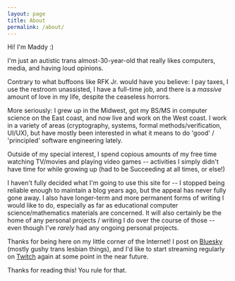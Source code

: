 ```yaml
---
layout: page
title: About
permalink: /about/
---
```


Hi! I'm Maddy :)

I'm just an autistic trans almost-30-year-old that really likes computers,
media, and having loud opinions.

Contrary to what buffoons like RFK Jr. would have you believe: I pay taxes, I
use the restroom unassisted, I have a full-time job, and there is a _massive_
amount of love in my life, despite the ceaseless horrors.

More seriously: I grew up in the Midwest, got my BS/MS in computer science on
the East coast, and now live and work on the West coast.
I work in a variety of areas (cryptography, systems, formal
methods/verification, UI/UX), but have mostly been interested in what it means
to do 'good' / 'principled' software engineering lately.

Outside of my special interest, I spend copious amounts of my free time watching
TV/movies and playing video games -- activities I simply didn't have time for
while growing up (had to be Succeeding at all times, or else!)

I haven't fully decided what I'm going to use this site for -- I stopped being
reliable enough to maintain a blog years ago, but the appeal has never fully
gone away.
I also have longer-term and more permanent forms of writing I would like to do,
especially as far as educational computer science/mathematics materials are
concerned.
It will also certainly be the home of any personal projects / writing I do over
the course of those -- even though I've _rarely_ had any ongoing personal
projects.

Thanks for being here on my little corner of the Internet!
I post on [Bluesky](https://bsky.app/profile/maddyep.com) (mostly gushy trans
lesbian things), and I'd like to start streaming regularly on
[Twitch](https://twitch.tv/AnotherTransMaddy) again at some point in the near
future.

Thanks for reading this!
You rule for that.

